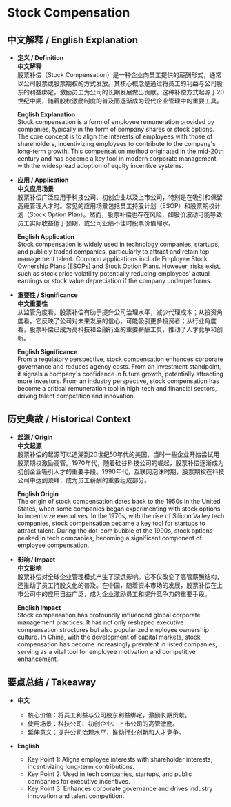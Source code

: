 # Stock Compensation

## 中文解释 / English Explanation

* **定义 / Definition**  
  **中文解释**  
  股票补偿（Stock Compensation）是一种企业向员工提供的薪酬形式，通常以公司股票或股票期权的方式发放。其核心概念是通过将员工的利益与公司股东的利益绑定，激励员工为公司的长期发展做出贡献。这种补偿方式起源于20世纪中期，随着股权激励制度的普及而逐渐成为现代企业管理中的重要工具。  

  **English Explanation**  
  Stock compensation is a form of employee remuneration provided by companies, typically in the form of company shares or stock options. The core concept is to align the interests of employees with those of shareholders, incentivizing employees to contribute to the company's long-term growth. This compensation method originated in the mid-20th century and has become a key tool in modern corporate management with the widespread adoption of equity incentive systems.

* **应用 / Application**  
  **中文应用场景**  
  股票补偿广泛应用于科技公司、初创企业以及上市公司，特别是在吸引和保留高级管理人才时。常见的应用场景包括员工持股计划（ESOP）和股票期权计划（Stock Option Plan）。然而，股票补偿也存在风险，如股价波动可能导致员工实际收益低于预期，或公司业绩不佳时股票价值缩水。  

  **English Application**  
  Stock compensation is widely used in technology companies, startups, and publicly traded companies, particularly to attract and retain top management talent. Common applications include Employee Stock Ownership Plans (ESOPs) and Stock Option Plans. However, risks exist, such as stock price volatility potentially reducing employees' actual earnings or stock value depreciation if the company underperforms.

* **重要性 / Significance**  
  **中文重要性**  
  从监管角度看，股票补偿有助于提升公司治理水平，减少代理成本；从投资角度看，它反映了公司对未来发展的信心，可能吸引更多投资者；从行业角度看，股票补偿已成为高科技和金融行业的重要薪酬工具，推动了人才竞争和创新。  

  **English Significance**  
  From a regulatory perspective, stock compensation enhances corporate governance and reduces agency costs. From an investment standpoint, it signals a company's confidence in future growth, potentially attracting more investors. From an industry perspective, stock compensation has become a critical remuneration tool in high-tech and financial sectors, driving talent competition and innovation.

## 历史典故 / Historical Context

* **起源 / Origin**  
  **中文起源**  
  股票补偿的起源可以追溯到20世纪50年代的美国，当时一些企业开始尝试用股票期权激励高管。1970年代，随着硅谷科技公司的崛起，股票补偿逐渐成为初创企业吸引人才的重要手段。1990年代，互联网泡沫时期，股票期权在科技公司中达到顶峰，成为员工薪酬的重要组成部分。  

  **English Origin**  
  The origin of stock compensation dates back to the 1950s in the United States, when some companies began experimenting with stock options to incentivize executives. In the 1970s, with the rise of Silicon Valley tech companies, stock compensation became a key tool for startups to attract talent. During the dot-com bubble of the 1990s, stock options peaked in tech companies, becoming a significant component of employee compensation.

* **影响 / Impact**  
  **中文影响**  
  股票补偿对全球企业管理模式产生了深远影响。它不仅改变了高管薪酬结构，还推动了员工持股文化的普及。在中国，随着资本市场的发展，股票补偿在上市公司中的应用日益广泛，成为企业激励员工和提升竞争力的重要手段。  

  **English Impact**  
  Stock compensation has profoundly influenced global corporate management practices. It has not only reshaped executive compensation structures but also popularized employee ownership culture. In China, with the development of capital markets, stock compensation has become increasingly prevalent in listed companies, serving as a vital tool for employee motivation and competitive enhancement.

## 要点总结 / Takeaway

* **中文**  
  - 核心价值：将员工利益与公司股东利益绑定，激励长期贡献。  
  - 使用场景：科技公司、初创企业、上市公司的高管激励。  
  - 延伸意义：提升公司治理水平，推动行业创新和人才竞争。  

* **English**  
  - Key Point 1: Aligns employee interests with shareholder interests, incentivizing long-term contributions.  
  - Key Point 2: Used in tech companies, startups, and public companies for executive incentives.  
  - Key Point 3: Enhances corporate governance and drives industry innovation and talent competition.